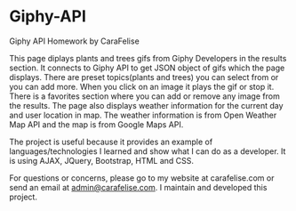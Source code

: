 # Giphy-API
Giphy API Homework by CaraFelise

This page diplays plants and trees gifs from Giphy Developers in the results section. It connects to Giphy API to get JSON object of gifs which the page displays. There are preset topics(plants and trees) you can select from or you can add more. When you click on an image it plays the gif or stop it. There is a favorites section where you can add or remove any image from the results. The page also displays weather information for the current day and user location in map. The weather information is from Open Weather Map API and the map is from Google Maps API.

The project is useful because it provides an example of languages/technologies I learned and show what I can do as a developer. It is using AJAX, JQuery, Bootstrap, HTML and CSS.

For questions or concerns, please go to my website at carafelise.com or send an email at admin@carafelise.com. I maintain and developed this project.
